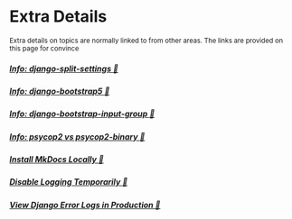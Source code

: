 # Extra Details 
<small>Extra details on topics are normally linked to from other areas.  The links are provided on this page for convince</small>

##### [Info: django-split-settings :link:](extras/django-split-settings.md)
##### [Info: django-bootstrap5 :link:](extras/forms-w-django-bootstrap5.md)
##### [Info: django-bootstrap-input-group :link:](extras/forms-w-django-bootstrap-input-group.md)  
##### [Info: psycop2 vs psycop2-binary :link:](extras/psycopg2-binary_vs_psycopg2.md)
##### [Install MkDocs Locally :link:](extras/mkdocs_install_locally.md)
##### [Disable Logging Temporarily :link:](extras/disable_log_messages.md)
##### [View Django Error Logs in Production :link:](extras/django_error_logs_production.md)